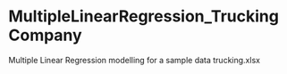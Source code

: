 # MultipleLinearRegression_TruckingCompany
Multiple Linear Regression modelling for a sample data trucking.xlsx
